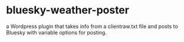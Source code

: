 # bluesky-weather-poster
a Wordpress plugin that takes info from a clientraw.txt file and posts to Bluesky with variable options for posting.
